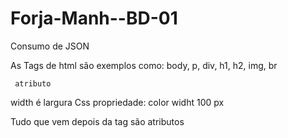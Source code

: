 # Forja-Manh--BD-01
Consumo de JSON


As Tags de html são exemplos como: body, p, div, h1, h2, img, br

     atributo
<div class = "nome" id= ""
     estilo (css) 

width é largura
Css propriedade: color widht 100 px

Tudo que vem depois da tag são atributos